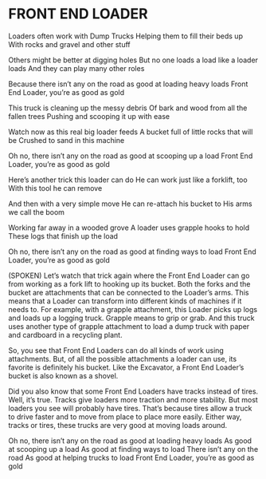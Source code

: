 # FRONT END LOADER

Loaders often work with Dump Trucks
Helping them to fill their beds up
With rocks and gravel and other stuff

Others might be better at digging holes
But no one loads a load like a loader loads
And they can play many other roles

Because there isn’t any on the road as good at loading heavy loads
Front End Loader, you’re as good as gold

This truck is cleaning up the messy debris
Of bark and wood from all the fallen trees
Pushing and scooping it up with ease

Watch now as this real big loader feeds
A bucket full of little rocks that will be
Crushed to sand in this machine

Oh no, there isn’t any on the road as good at scooping up a load
Front End Loader, you’re as good as gold

Here’s another trick this loader can do
He can work just like a forklift, too
With this tool he can remove

And then with a very simple move
He can re-attach his bucket to
His arms we call the boom

Working far away in a wooded grove
A loader uses grapple hooks to hold
These logs that finish up the load

Oh no, there isn’t any on the road as good at finding ways to load
Front End Loader, you’re as good as gold

(SPOKEN) Let’s watch that trick again where the Front End Loader can go from working as a fork lift to hooking up its bucket. Both the forks and the bucket are attachments that can be connected to the Loader’s arms. This means that a Loader can transform into different kinds of machines if it needs to. For example, with a grapple attachment, this Loader picks up logs and loads up a logging truck. Grapple means to grip or grab. And this truck uses another type of grapple attachment to load a dump truck with paper and cardboard in a recycling plant.

So, you see that Front End Loaders can do all kinds of work using attachments. But, of all the possible attachments a loader can use, its favorite is definitely his bucket. Like the Excavator, a Front End Loader’s bucket is also known as a shovel.

Did you also know that some Front End Loaders have tracks instead of tires. Well, it’s true. Tracks give loaders more traction and more stability. But most loaders you see will probably have tires. That’s because tires allow a truck to drive faster and to move from place to place more easily. Either way, tracks or tires, these trucks are very good at moving loads around.

Oh no, there isn’t any on the road as good at loading heavy loads
As good at scooping up a load
As good at finding ways to load
There isn’t any on the road
As good at helping trucks to load
Front End Loader, you’re as good as gold